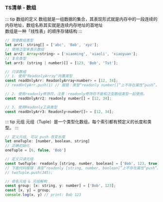 ### TS清单 - 数组
::: tip 数组的定义
数组就是一组数据的集合，其表现形式就是内存中的一段连续的内存地址，数组名称其实就是连续内存地址的首地址<br/>
数组是一种「线性表」的顺序存储结构
:::

```js
// 简便数组类型
let arr1: string[] = ['abc', 'Bob', 'xyz'];
// 使用泛型来表示数组
let arr2: Array<string> = ['xiaoming', 'xiaoli', 'xiaoyuan'];
// 复合类型
let arr3: (string | number)[] = [123, 'Bob', 'Tst'];

// 只读数组
// 1. 使用"ReadonlyArray"内置类型
const readOnlyArr: ReadonlyArray<number> = [12, 34];
// readOnlyArr.push(1) // 报错：类型“readonly number[]”上不存在属性“push”。

// 2. 使用readonly修饰符，注意：readonly修饰符不能和泛型数组类型一起使用。
const readOnlyArr2: readonly number[] = [12, 34];

// 3. 使用Readonly工具类型
const readOnlyArr3: Readonly<number[]> = [12, 34];
```

::: tip 元组
元组（Tuple）是一个类型化数组，每个索引都有预定义的长度和类型。
:::
```js
// 定义元组, 可以 push 改变长度
let oneTuple: [number, boolean, string]
// 正确初始化
oneTuple = [6, false, 'Bob']

// 定义只读元组
const twoTuple: readonly [string, number, boolean] = ['Bob', 123, true];
// 下面代码报错：类型“readonly [string, number, boolean]”上不存在属性“push”。
// twoTuple.push(345);

// 命名元组 & 元组解构
const group: [x: string, y: number] = ['Bob', 123];
const [x, y] = group;
console.log(x, y) // print: Bob 123
```
